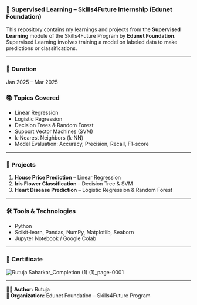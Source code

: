 ### 🎯 Supervised Learning – Skills4Future Internship (Edunet Foundation)

This repository contains my learnings and projects from the **Supervised Learning** module of the Skills4Future Program by **Edunet Foundation**.  
Supervised Learning involves training a model on labeled data to make predictions or classifications.

---

### 📅 Duration
Jan 2025 – Mar 2025

### 📚 Topics Covered
- Linear Regression
- Logistic Regression
- Decision Trees & Random Forest
- Support Vector Machines (SVM)
- k-Nearest Neighbors (k-NN)
- Model Evaluation: Accuracy, Precision, Recall, F1-score

---

### 📂 Projects
1. **House Price Prediction** – Linear Regression  
2. **Iris Flower Classification** – Decision Tree & SVM  
3. **Heart Disease Prediction** – Logistic Regression & Random Forest

---

### 🛠️ Tools & Technologies
- Python
- Scikit-learn, Pandas, NumPy, Matplotlib, Seaborn
- Jupyter Notebook / Google Colab

---

### 📜 Certificate
![Rutuja Saharkar_Completion (1) (1)_page-0001](https://github.com/user-attachments/assets/2a807574-833a-4ba5-bf3b-524e4ae5d1d8)


---

**👩‍💻 Author:** Rutuja  
**🏢 Organization:** Edunet Foundation – Skills4Future Program

